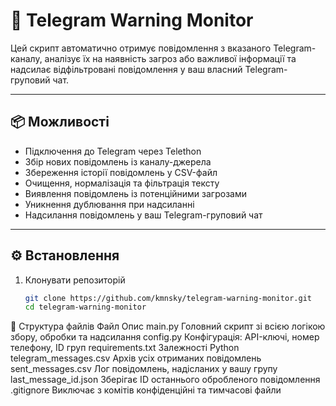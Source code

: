 # 🚨 Telegram Warning Monitor

Цей скрипт автоматично отримує повідомлення з вказаного Telegram-каналу, аналізує їх на наявність загроз або важливої інформації та надсилає відфільтровані повідомлення у ваш власний Telegram-груповий чат.

---

## 📦 Можливості

- Підключення до Telegram через Telethon  
- Збір нових повідомлень із каналу-джерела  
- Збереження історії повідомлень у CSV-файл  
- Очищення, нормалізація та фільтрація тексту  
- Виявлення повідомлень із потенційними загрозами  
- Уникнення дублювання при надсиланні  
- Надсилання повідомлень у ваш Telegram-груповий чат  

---

## ⚙️ Встановлення

1. Клонувати репозиторій  
   ```bash
   git clone https://github.com/kmnsky/telegram-warning-monitor.git
   cd telegram-warning-monitor

📁 Структура файлів
Файл	Опис
main.py	Головний скрипт зі всією логікою збору, обробки та надсилання
config.py	Конфігурація: API-ключі, номер телефону, ID груп
requirements.txt	Залежності Python
telegram_messages.csv	Архів усіх отриманих повідомлень
sent_messages.csv	Лог повідомлень, надісланих у вашу групу
last_message_id.json	Зберігає ID останнього обробленого повідомлення
.gitignore	Виключає з комітів конфіденційні та тимчасові файли


